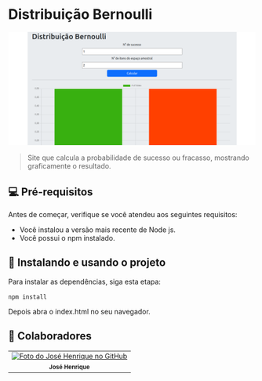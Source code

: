 # Distribuição Bernoulli

<img src="./distribuicaobernoulli.png" alt="Exemplo imagem">

> Site que calcula a probabilidade de sucesso ou fracasso, mostrando graficamente o resultado.



## 💻 Pré-requisitos

Antes de começar, verifique se você atendeu aos seguintes requisitos:

* Você instalou a versão mais recente de Node js.
* Você possui o npm instalado.

## 🚀 Instalando e usando o projeto

Para instalar as dependências, siga esta etapa:

```
npm install
```

Depois abra o index.html no seu navegador.


## 🤝 Colaboradores



<table>
  <tr>
    <td align="center">
      <a href="#">
        <img src="https://avatars.githubusercontent.com/u/104796730?v=4" width="100px;" alt="Foto do José Henrique no GitHub"/><br>
        <sub>
          <b>José Henrique</b>
        </sub>
      </a>
    </td>
  </tr>
</table>

